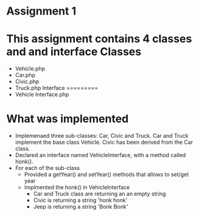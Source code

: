 Assignment 1
============
This assignment contains 4 classes and and interface 
Classes
=======
- Vehicle.php
- Car.php
- Civic.php
- Truck.php
Interface 
=========
- Vehicle Interface.php

What was implemented
=====================
- Implemenaed three sub-classes: Car, Civic and Truck. Car and Truck implement the base class Vehicle. Civic has been derived from the Car class.
- Declared an interface named VehicleInterface, with a method called honk().
- For each of the sub-class
    - Provided a getYear() and setYear() methods that allows to set/get year
    - Implmented the honk() in VehicleInterface
        - Car and Truck class are returning an an empty string
        - Civic is returning a string 'honk honk'
        - Jeep is returning a string 'Bonk Bonk'  
